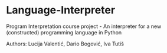 # Language-Interpreter
Program Interpretation course project - An interpreter for a new (constructed) programming language in Python

Authors: Lucija Valentić, Dario Bogović, Iva Tutiš
